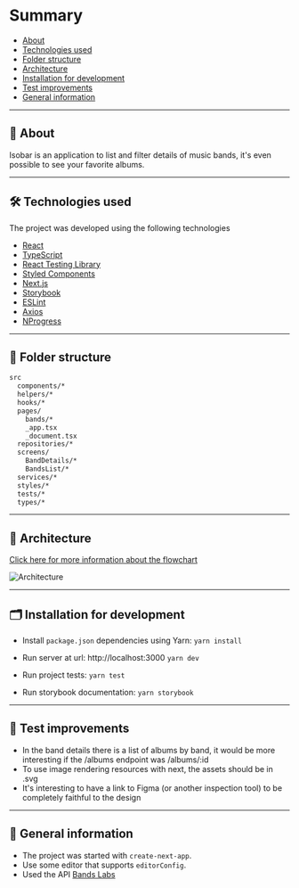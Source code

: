# Summary

- [About](#🔖-About)
- [Technologies used](#🛠-Technologies-used)
- [Folder structure](#🏢-Folder-structure)
- [Architecture](#🏢-Architecture)
- [Installation for development](#🗂-Installation-for-development)
- [Test improvements](#🚧-Test-improvements)
- [General information](#🚀-General-information)

---

## 🔖 About

Isobar is an application to list and filter details of music bands, it's even possible to see your favorite albums.

---

## 🛠 Technologies used

The project was developed using the following technologies

- [React](https://reactjs.org)
- [TypeScript](https://www.typescriptlang.org/)
- [React Testing Library](https://testing-library.com/docs/react-testing-library/intro)
- [Styled Components](https://www.styled-components.com/)
- [Next.js](https://nextjs.org/)
- [Storybook](https://storybook.js.org/)
- [ESLint](https://eslint.org/)
- [Axios](https://github.com/axios/axios)
- [NProgress](https://github.com/rstacruz/nprogress)

---

## 🏢 Folder structure

```bash
src
  components/*
  helpers/*
  hooks/*
  pages/
    bands/*
    _app.tsx
    _document.tsx
  repositories/*
  screens/
    BandDetails/*
    BandsList/*
  services/*
  styles/*
  tests/*
  types/*
```

---

## 🏢 Architecture

[Click here for more information about the flowchart](https://whimsical.com/architecture-Hy8GbFefNJhwkpjjiUBVrs)

![Architecture](https://cdn-images-1.medium.com/max/800/1*u0GKTn5QMafpDupriAz-Lg.png)

---

## 🗂 Installation for development

- Install `package.json` dependencies using Yarn:
    `yarn install`

- Run server at url: http://localhost:3000
    `yarn dev`

- Run project tests:
    `yarn test`

- Run storybook documentation:
    `yarn storybook`

---

## 🚧 Test improvements

- In the band details there is a list of albums by band, it would be more interesting if the /albums endpoint was /albums/:id
- To use image rendering resources with next, the assets should be in .svg
- It's interesting to have a link to Figma (or another inspection tool) to be completely faithful to the design

---

## 🚀 General information

- The project was started with `create-next-app`.
- Use some editor that supports `editorConfig`.
- Used the API [Bands Labs](https://iws-brazil-labs-iws-recruiting-bands.iwsbrazil.io/api)
